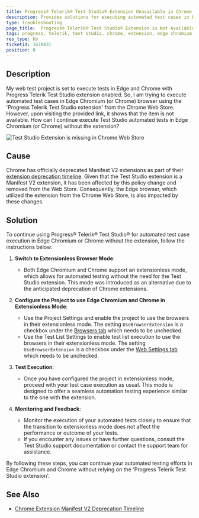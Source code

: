 ```yaml
---
title: Progress® Telerik® Test Studio® Extension Unavailable in Chrome Web Store
description: Provides solutions for executing automated test cases in Edge Chromium or Chrome browser without the 'Progress Telerik Test Studio extension'.
type: troubleshooting
page_title:  Progress® Telerik® Test Studio® Extension is Not Available in Chrome Web Store
tags: progress, telerik, test studio, chrome, extension, edge chromium
res_type: kb
ticketid: 1678431
position: 0
---
```



## Description

My web test project is set to execute tests in Edge and Chrome with Progress Telerik Test Studio extension enabled. So, I am trying to execute automated test cases in Edge Chromium (or Chrome) browser using the 'Progress Telerik Test Studio extension' from the Chrome Web Store. However, upon visiting the provided link, it shows that the item is not available. How can I continue execute Test Studio automated tests in Edge Chromium (or Chrome) without the extension?

![Test Studio Extension is missing in Chrome Web Store](/img/knowledge-base/browsers-kb/extension-not-available-in-store/fig1.png)

## Cause

Chrome has officially deprecated Manifest V2 extensions as part of their [extension deprecation timeline](https://developer.chrome.com/docs/extensions/develop/migrate/mv2-deprecation-timeline). Given that the Test Studio extension is a Manifest V2 extension, it has been affected by this policy change and removed from the Web Store. Consequently, the Edge browser, which utilized the extension from the Chrome Web Store, is also impacted by these changes.

## Solution

To continue using Progress® Telerik® Test Studio® for automated test case execution in Edge Chromium or Chrome without the extension, follow the instructions below:

1. **Switch to Extensionless Browser Mode**: 
   - Both Edge Chromium and Chrome support an extensionless mode, which allows for automated testing without the need for the Test Studio extension. This mode was introduced as an alternative due to the anticipated deprecation of Chrome extensions.

2. **Configure the Project to use Edge Chromium and Chrome in Extensionless Mode**:
    - Use the Project Settings and enable the project to use the browsers in their extensionless mode. The setting `UseBrowserExtension` is a checkbox under the <a href="(/features/project-settings/browsers" target="_blank">Browsers tab</a> which needs to be unchecked. 
    - Use the Test List Settings to enable test list execution to use the browsers in their extensionless mode. The setting `UseBrowserExtension` is a checkbox under the <a href="(/features/test-lists/test-list-settings#web-tab" target="_blank">Web Settings tab</a> which needs to be unchecked. 

3. **Test Execution**:
    - Once you have configured the project in extensionless mode, proceed with your test case execution as usual. This mode is designed to offer a seamless automation testing experience similar to the one with the extension.

4. **Monitoring and Feedback**:
    - Monitor the execution of your automated tests closely to ensure that the transition to extensionless mode does not affect the performance or outcome of your tests.
    - If you encounter any issues or have further questions, consult the Test Studio support documentation or contact the support team for assistance.

By following these steps, you can continue your automated testing efforts in Edge Chromium and Chrome without relying on the 'Progress Telerik Test Studio extension'.


## See Also

- [Chrome Extension Manifest V2 Deprecation Timeline](https://developer.chrome.com/docs/extensions/develop/migrate/mv2-deprecation-timeline)
